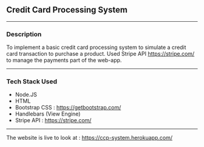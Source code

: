 ## Credit Card Processing System 
---

### Description

To implement a basic credit card processing system to simulate a credit card transaction to purchase a product. Used Stripe API https://stripe.com/ to manage the payments part of the web-app.

---
### Tech Stack Used
- Node.JS
- HTML
- Bootstrap CSS : https://getbootstrap.com/
- Handlebars (View Engine)
- Stripe API : https://stripe.com/

---
The website is live to look at : https://ccp-system.herokuapp.com/

[//]: # (To be added to the keys_dev.js file to enable them to work in development.)
[//]: # (module.exports = {
    stripePublishableKey: '',
    stripeSecretKey: ''
})
[//]: # (After inserting the keys and cloning the project use npm install to get all dependencies to enable proper working of the project for any demo.)

